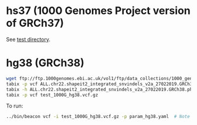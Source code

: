 # hs37 (1000 Genomes Project version of GRCh37)

See [test directory](../test/README.md).

# hg38 (GRCh38)

```bash
wget ftp://ftp.1000genomes.ebi.ac.uk/vol1/ftp/data_collections/1000_genomes_project/release/20190312_biallelic_SNV_and_INDEL/ALL.chr22.shapeit2_integrated_snvindels_v2a_27022019.GRCh38.phased.vcf.gz
tabix -p vcf ALL.chr22.shapeit2_integrated_snvindels_v2a_27022019.GRCh38.phased.vcf.gz
tabix -h ALL.chr22.shapeit2_integrated_snvindels_v2a_27022019.GRCh38.phased.vcf.gz 22:10516173-11016173 | sed 's/^\(22\t\)/chr22\t/' | bgzip > test_1000G_hg38.vcf.gz
tabix -p vcf test_1000G_hg38.vcf.gz
```

To run:

```bash
../bin/beacon vcf -i test_1000G_hg38.vcf.gz -p param_hg38.yaml  # Note that here we used hg38 as a reference genome
```

